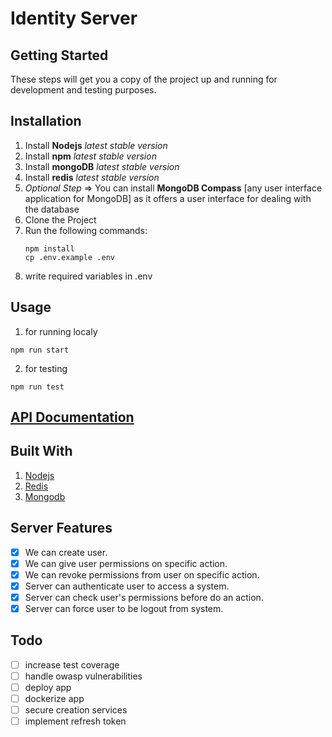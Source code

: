 # Identity Server

## Getting Started

These steps will get you a copy of the project up and running for development and testing purposes.

## Installation

1.  Install  **Nodejs** _latest stable version_
2.  Install  **npm** _latest stable version_
3.  Install  **mongoDB** _latest stable version_
4.  Install  **redis** _latest stable version_
5. _Optional Step_ ⇒ You can install **MongoDB Compass** [any user interface application for MongoDB] as it offers a user interface for dealing with the database
6.  Clone the Project
7.	Run the following commands:
	```
	npm install
	cp .env.example .env
	```
8. write required variables in .env

## Usage

1. for running localy
  ```
  npm run start
  ```
2. for testing
  ```
  npm run test
  ```

## [API Documentation](https://documenter.getpostman.com/view/20985353/UyxjFksf)

## Built With

1. [Nodejs](https://nodejs.org/en/)
2. [Redis](https://github.com/redis/node-redis)
3. [Mongodb](https://docs.mongodb.com/)

## Server Features
- [X] We can create user.
- [X] We can give user permissions on specific action.
- [X] We can revoke permissions from user on specific action.
- [X] Server can authenticate user to access a system.
- [X] Server can check user's permissions before do an action.
- [X] Server can force user to be logout from system.
## Todo
- [ ] increase test coverage
- [ ] handle owasp vulnerabilities
- [ ] deploy app
- [ ] dockerize app
- [ ] secure creation services
- [ ] implement refresh token

